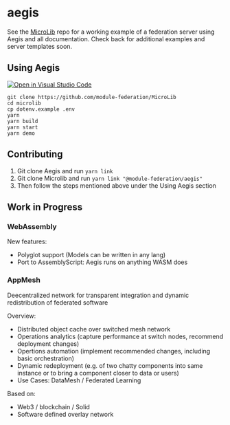 # aegis

See the [MicroLib](https://github.com/module-federation/MicroLib) repo for a working example of a federation server using Aegis and all documentation. Check back for additional examples and server templates soon.


## Using Aegis

[![Open in Visual Studio Code](https://open.vscode.dev/badges/open-in-vscode.svg)](https://open.vscode.dev/module-federation/microlib)

```shell
git clone https://github.com/module-federation/MicroLib
cd microlib
cp dotenv.example .env
yarn
yarn build
yarn start
yarn demo
```

## Contributing
1) Git clone Aegis and run `yarn link`
2) Git clone Microlib and run `yarn link "@module-federation/aegis"`
3) Then follow the steps mentioned above under the Using Aegis section


## Work in Progress

### WebAssembly
New features: 
- Polyglot support (Models can be written in any lang)
- Port to AssemblyScript: Aegis runs on anything WASM does

### AppMesh 
Deecentralized network for transparent integration and dynamic redistribution of federated software

Overview:
- Distributed object cache over switched mesh network 
- Operations analytics (capture performance at switch nodes, recommend deployment changes)
- Opertions automation (implement recommended changes, including basic orchestration)
- Dynamic redeployment (e.g. of two chatty components into same instance or to bring a component closer to data or users)
- Use Cases: DataMesh / Federated Learning

Based on:
- Web3 / blockchain / Solid
- Software defined overlay network
